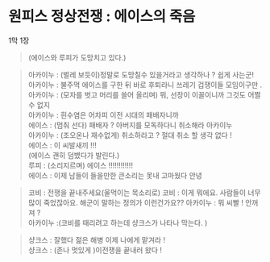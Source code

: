 

# 원피스 정상전쟁 : 에이스의 죽음 

1막 1장 
 >(에이스와 루피가 도망치고 있다.)

>아카이누 : (벌레 보듯이)정말로 도망칠수 있을거라고 생각하나 ? 쉽게 사는군!  
>아카이누 : 불주먹 에이스를 구한 뒤 바로 후퇴라니 쓰레기 겁쟁이들 모임이구만 .  
>아카이누 : (모자를 벗고 머리를 쓸어 올리며) 뭐, 선장이 이꼴이니까 그것도 어쩔 수 없지   
>아카이누 : 흰수염은 어차피 이전 시대의 패배자니까   
>에이스 : (멈춰 선다) 패배자 ?  아버지를 모독하다니 취소해라 아카이누   
>아카이누 : (조오온나 재수없게) 취소하라고 ? 절대 취소 할 생각 없다 !   
>  에이스 : 이 씨발새끼 !!!   
>  (에이스 괜히 덤볐다가 발린다.)  
>  루피 : (소리지르며)  에이스 !!!!!!!!!!!!  
>  에이스 : 이제 남들이 들을만한 큰소리는 못내 고마웠다 안녕   


>코비 : 전쟁을 끝내주세요(울먹이는 목소리로)
>코비 : 이게 뭐에요. 사람들이 너무 많이 죽었잖아요. 해군이 말하는 정의가 이런건가요??
>아카이누 : 뭐 씨빨 ! 안꺼져 ?  
>아카이누 :(코비를 때리려고 하는데 샹크스가 나타나 막는다.  )  

>샹크스 : 잘했다 젊은 해병  이제 나에게 맡겨라 !   
>샹크스 : (존나 멋있게 )이전쟁을 끝내러 왔다 !  

